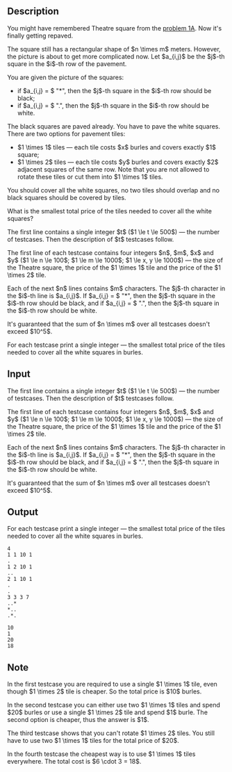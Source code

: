 ## Description

<div><p>You might have remembered Theatre square from the <a href="https://codeforces.com/problemset/problem/1/A">problem 1A</a>. Now it's finally getting repaved.</p><p>The square still has a rectangular shape of $n \times m$ meters. However, the picture is about to get more complicated now. Let $a_{i,j}$ be the $j$-th square in the $i$-th row of the pavement.</p><p>You are given the picture of the squares:</p><ul> <li> if $a_{i,j} = $ "<span class="tex-font-style-tt">*</span>", then the $j$-th square in the $i$-th row should be <span class="tex-font-style-bf">black</span>; </li><li> if $a_{i,j} = $ "<span class="tex-font-style-tt">.</span>", then the $j$-th square in the $i$-th row should be <span class="tex-font-style-bf">white</span>. </li></ul><p>The black squares are paved already. You have to pave the white squares. There are two options for pavement tiles:</p><ul> <li> $1 \times 1$ tiles&nbsp;— each tile costs $x$ burles and covers exactly $1$ square; </li><li> $1 \times 2$ tiles&nbsp;— each tile costs $y$ burles and covers exactly $2$ adjacent squares of the <span class="tex-font-style-bf">same row</span>. <span class="tex-font-style-bf">Note that you are not allowed to rotate these tiles or cut them into $1 \times 1$ tiles.</span> </li></ul><p><span class="tex-font-style-bf">You should cover all the white squares, no two tiles should overlap and no black squares should be covered by tiles.</span></p><p>What is the smallest total price of the tiles needed to cover all the white squares?</p></div><div class="input-specification"><p>The first line contains a single integer $t$ ($1 \le t \le 500$)&nbsp;— the number of testcases. Then the description of $t$ testcases follow.</p><p>The first line of each testcase contains four integers $n$, $m$, $x$ and $y$ ($1 \le n \le 100$; $1 \le m \le 1000$; $1 \le x, y \le 1000$)&nbsp;— the size of the Theatre square, the price of the $1 \times 1$ tile and the price of the $1 \times 2$ tile.</p><p>Each of the next $n$ lines contains $m$ characters. The $j$-th character in the $i$-th line is $a_{i,j}$. If $a_{i,j} = $ "<span class="tex-font-style-tt">*</span>", then the $j$-th square in the $i$-th row should be black, and if $a_{i,j} = $ "<span class="tex-font-style-tt">.</span>", then the $j$-th square in the $i$-th row should be white.</p><p><span class="tex-font-style-bf">It's guaranteed that the sum of $n \times m$ over all testcases doesn't exceed $10^5$.</span></p></div><div class="output-specification"><p>For each testcase print a single integer&nbsp;— the smallest total price of the tiles needed to cover all the white squares in burles.</p></div>

## Input

<p>The first line contains a single integer $t$ ($1 \le t \le 500$)&nbsp;— the number of testcases. Then the description of $t$ testcases follow.</p><p>The first line of each testcase contains four integers $n$, $m$, $x$ and $y$ ($1 \le n \le 100$; $1 \le m \le 1000$; $1 \le x, y \le 1000$)&nbsp;— the size of the Theatre square, the price of the $1 \times 1$ tile and the price of the $1 \times 2$ tile.</p><p>Each of the next $n$ lines contains $m$ characters. The $j$-th character in the $i$-th line is $a_{i,j}$. If $a_{i,j} = $ "<span class="tex-font-style-tt">*</span>", then the $j$-th square in the $i$-th row should be black, and if $a_{i,j} = $ "<span class="tex-font-style-tt">.</span>", then the $j$-th square in the $i$-th row should be white.</p><p><span class="tex-font-style-bf">It's guaranteed that the sum of $n \times m$ over all testcases doesn't exceed $10^5$.</span></p>

## Output

<p>For each testcase print a single integer&nbsp;— the smallest total price of the tiles needed to cover all the white squares in burles.</p>





```input1
4
1 1 10 1
.
1 2 10 1
..
2 1 10 1
.
.
3 3 3 7
..*
*..
.*.
```




```output1
10
1
20
18
```



## Note

<p>In the first testcase you are required to use a single $1 \times 1$ tile, even though $1 \times 2$ tile is cheaper. So the total price is $10$ burles.</p><p>In the second testcase you can either use two $1 \times 1$ tiles and spend $20$ burles or use a single $1 \times 2$ tile and spend $1$ burle. The second option is cheaper, thus the answer is $1$.</p><p>The third testcase shows that you can't rotate $1 \times 2$ tiles. You still have to use two $1 \times 1$ tiles for the total price of $20$.</p><p>In the fourth testcase the cheapest way is to use $1 \times 1$ tiles everywhere. The total cost is $6 \cdot 3 = 18$.</p>
